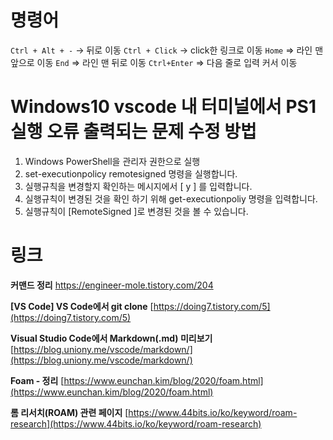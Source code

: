 # 명령어
`Ctrl + Alt + -` -> 뒤로 이동
`Ctrl + Click`   -> click한 링크로 이동
`Home` => 라인 맨 앞으로 이동
`End` => 라인 맨 뒤로 이동
`Ctrl+Enter` => 다음 줄로 입력 커서 이동

# Windows10 vscode 내 터미널에서 PS1 실행 오류 출력되는 문제 수정 방법
1. Windows PowerShell을 관리자 권한으로 실행
2. set-executionpolicy remotesigned 명령을 실행합니다.
3. 실행규칙을 변경할지 확인하는 메시지에서 [ y ] 를 입력합니다.
4. 실행규칙이 변경된 것을 확인 하기 위해 get-executionpoliy 명령을 입력합니다.
5. 실행규칙이 [RemoteSigned ]로 변경된 것을 볼 수 있습니다.

# 링크
**커맨드 정리**
https://engineer-mole.tistory.com/204

**[VS Code] VS Code에서 git clone**
[https://doing7.tistory.com/5](https://doing7.tistory.com/5)

****Visual Studio Code에서 Markdown(.md) 미리보기****
[https://blog.uniony.me/vscode/markdown/](https://blog.uniony.me/vscode/markdown/)

****Foam - 정리****
[https://www.eunchan.kim/blog/2020/foam.html](https://www.eunchan.kim/blog/2020/foam.html)

**롬 리서치(ROAM) 관련 페이지**
[https://www.44bits.io/ko/keyword/roam-research](https://www.44bits.io/ko/keyword/roam-research)